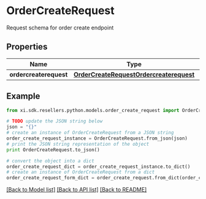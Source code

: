 # OrderCreateRequest

Request schema for order create endpoint

## Properties

Name | Type | Description | Notes
------------ | ------------- | ------------- | -------------
**ordercreaterequest** | [**OrderCreateRequestOrdercreaterequest**](OrderCreateRequestOrdercreaterequest.md) |  | [optional] 

## Example

```python
from xi.sdk.resellers.python.models.order_create_request import OrderCreateRequest

# TODO update the JSON string below
json = "{}"
# create an instance of OrderCreateRequest from a JSON string
order_create_request_instance = OrderCreateRequest.from_json(json)
# print the JSON string representation of the object
print OrderCreateRequest.to_json()

# convert the object into a dict
order_create_request_dict = order_create_request_instance.to_dict()
# create an instance of OrderCreateRequest from a dict
order_create_request_form_dict = order_create_request.from_dict(order_create_request_dict)
```
[[Back to Model list]](../README.md#documentation-for-models) [[Back to API list]](../README.md#documentation-for-api-endpoints) [[Back to README]](../README.md)


